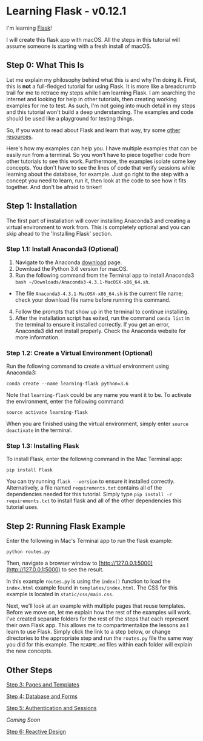 # Learning Flask - v0.12.1
I'm learning [Flask](http://flask.pocoo.org)!

I will create this flask app with macOS. All the steps in this tutorial will assume someone is starting with a fresh install of macOS.

## Step 0: What This Is

Let me explain my philosophy behind what this is and why I'm doing it. First, this is **not** a full-fledged tutorial for using Flask. It is more like a breadcrumb trail for me to retrace my steps while I am learning Flask. I am searching the internet and looking for help in other tutorials, then creating working examples for me to test. As such, I'm not going into much detail in my steps and this tutorial won't build a deep understanding. The examples and code should be used like a playground for testing things.

So, if you want to read about Flask and learn that way, try some [other resources](https://www.fullstackpython.com/flask.html).

Here's how my examples can help you. I have multiple examples that can be easily run from a terminal. So you won't have to piece together code from other tutorials to see this work. Furthermore, the examples isolate some key concepts. You don't have to see the lines of code that verify sessions while learning about the database, for example. Just go right to the step with a concept you need to learn, run it, then look at the code to see how it fits together. And don't be afraid to tinker!

## Step 1: Installation

The first part of installation will cover installing Anaconda3 and creating a virtual environment to work from. This is completely optional and you can skip ahead to the 'Installing Flask' section.

### Step 1.1: Install Anaconda3 (Optional)

1. Navigate to the Anaconda [download](https://www.continuum.io/downloads) page.
2. Download the Python 3.6 version for macOS.
3. Run the following command from the Terminal app to install Anaconda3 ```bash ~/Downloads/Anaconda3-4.3.1-MacOSX-x86_64.sh```.
  - The file ```Anaconda3-4.3.1-MacOSX-x86_64.sh``` is the current file name; check your download file name before running this command.
4. Follow the prompts that show up in the terminal to continue installing.
5. After the installation script has exited, run the command ```conda list``` in the terminal to ensure it installed correctly. If you get an error, Anaconda3 did not install properly. Check the Anaconda website for more information.

### Step 1.2: Create a Virtual Environment (Optional)

Run the following command to create a virtual environment using Anaconda3:

```
conda create --name learning-flask python=3.6
```

Note that ```learning-flask``` could be any name you want it to be. To activate the environment, enter the following command:

```
source activate learning-flask
```

When you are finished using the virtual environment, simply enter ```source deactivate``` in the terminal.

### Step 1.3: Installing Flask

To install Flask, enter the following command in the Mac Terminal app:

```
pip install Flask
```

You can try running ```flask --version``` to ensure it installed correctly. Alternatively, a file named ```requirements.txt``` contains all of the dependencies needed for this tutorial. Simply type ```pip install -r requirements.txt``` to install flask and all of the other dependencies this tutorial uses.

## Step 2: Running Flask Example

Enter the following in Mac's Terminal app to run the flask example:

```
python routes.py
```

Then, navigate a browser window to [http://127.0.0.1:5000](http://127.0.0.1:5000) to see the result.

In this example ```routes.py``` is using the ```index()``` function to load the ```index.html``` example found in ```templates/index.html```. The CSS for this example is located in ```static/css/main.css```.

Next, we'll look at an example with multiple pages that reuse templates. Before we move on, let me explain how the rest of the examples will work. I've created separate folders for the rest of the steps that each represent their own Flask app. This allows me to compartmentalize the lessons as I learn to use Flask. Simply click the link to a step below, or change directories to the appropriate step and run the ```routes.py``` file the same way you did for this example. The ```README.md``` files within each folder will explain the new concepts.

## Other Steps

[Step 3: Pages and Templates](https://github.com/rsm5139/learning-flask/tree/master/step_3)

[Step 4: Database and Forms](https://github.com/rsm5139/learning-flask/tree/master/step_4)

[Step 5: Authentication and Sessions](https://github.com/rsm5139/learning-flask/tree/master/step_5)

*Coming Soon*

[Step 6: Reactive Design](https://github.com/rsm5139/learning-flask/tree/master/step_6)